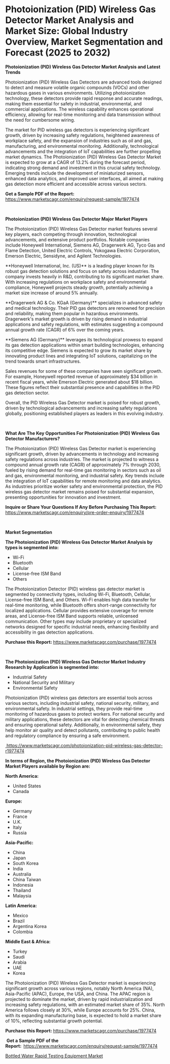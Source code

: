 <p><h1>Photoionization (PID) Wireless Gas Detector Market Analysis and Market Size: Global Industry Overview, Market Segmentation and Forecast (2025 to 2032)</h1></p><p><strong>Photoionization (PID) Wireless Gas Detector Market Analysis and Latest Trends</strong></p>
<p><p>Photoionization (PID) Wireless Gas Detectors are advanced tools designed to detect and measure volatile organic compounds (VOCs) and other hazardous gases in various environments. Utilizing photoionization technology, these detectors provide rapid response and accurate readings, making them essential for safety in industrial, environmental, and commercial applications. The wireless capability enhances operational efficiency, allowing for real-time monitoring and data transmission without the need for cumbersome wiring.</p><p>The market for PID wireless gas detectors is experiencing significant growth, driven by increasing safety regulations, heightened awareness of workplace safety, and the expansion of industries such as oil and gas, manufacturing, and environmental monitoring. Additionally, technological advancements and the integration of IoT capabilities are further propelling market dynamics. The Photoionization (PID) Wireless Gas Detector Market is expected to grow at a CAGR of 13.2% during the forecast period, indicating strong demand and investment in this crucial safety technology. Emerging trends include the development of miniaturized sensors, enhanced data analytics, and improved user interfaces, all aimed at making gas detection more efficient and accessible across various sectors.</p></p>
<p><strong>Get a Sample PDF of the Report:&nbsp;</strong> <a href="https://www.marketscagr.com/enquiry/request-sample/1977474?utm_campaign=1869&utm_medium=2&utm_source=Github&utm_content=ia&utm_term=01032025&utm_id=photoionization-pid-wireless-gas-detector">https://www.marketscagr.com/enquiry/request-sample/1977474</a></p>
<p>&nbsp;</p>
<p><strong>Photoionization (PID) Wireless Gas Detector Major Market Players</strong></p>
<p><p>The Photoionization (PID) Wireless Gas Detector market features several key players, each competing through innovation, technological advancements, and extensive product portfolios. Notable companies include Honeywell International, Siemens AG, Dragerwerk AG, Tyco Gas and Flame Detection, United Electric Controls, Yokogawa Electric Corporation, Emerson Electric, Sensidyne, and Agilent Technologies.</p><p>**Honeywell International, Inc. (US)** is a leading player known for its robust gas detection solutions and focus on safety across industries. The company invests heavily in R&D, contributing to its significant market share. With increasing regulations on workplace safety and environmental compliance, Honeywell projects steady growth, potentially achieving a market size increase of around 5% annually.</p><p>**Dragerwerk AG & Co. KGaA (Germany)** specializes in advanced safety and medical technology. Their PID gas detectors are renowned for precision and reliability, making them popular in hazardous environments. Dragerwerk's market growth is driven by rising demand in industrial applications and safety regulations, with estimates suggesting a compound annual growth rate (CAGR) of 6% over the coming years.</p><p>**Siemens AG (Germany)** leverages its technological prowess to expand its gas detection applications within smart building technologies, enhancing its competitive edge. Siemens is expected to grow its market share by innovating product lines and integrating IoT solutions, capitalizing on the trend towards smart infrastructures.</p><p>Sales revenues for some of these companies have seen significant growth. For example, Honeywell reported revenue of approximately $34 billion in recent fiscal years, while Emerson Electric generated about $18 billion. These figures reflect their substantial presence and capabilities in the PID gas detection sector.</p><p>Overall, the PID Wireless Gas Detector market is poised for robust growth, driven by technological advancements and increasing safety regulations globally, positioning established players as leaders in this evolving industry.</p></p>
<p>&nbsp;</p>
<p><strong>What Are The Key Opportunities For Photoionization (PID) Wireless Gas Detector Manufacturers?</strong></p>
<p><p>The Photoionization (PID) Wireless Gas Detector market is experiencing significant growth, driven by advancements in technology and increasing safety regulations across industries. The market is projected to witness a compound annual growth rate (CAGR) of approximately 7% through 2030, fueled by rising demand for real-time gas monitoring in sectors such as oil and gas, environmental monitoring, and industrial safety. Key trends include the integration of IoT capabilities for remote monitoring and data analytics. As industries prioritize worker safety and environmental protection, the PID wireless gas detector market remains poised for substantial expansion, presenting opportunities for innovation and investment.</p></p>
<p><strong>Inquire or Share Your Questions If Any Before Purchasing This Report:</strong> <a href="https://www.marketscagr.com/enquiry/pre-order-enquiry/1977474?utm_campaign=1869&utm_medium=2&utm_source=Github&utm_content=ia&utm_term=01032025&utm_id=photoionization-pid-wireless-gas-detector">https://www.marketscagr.com/enquiry/pre-order-enquiry/1977474</a></p>
<p>&nbsp;</p>
<p><strong>Market Segmentation</strong></p>
<p><strong>The Photoionization (PID) Wireless Gas Detector Market Analysis by types is segmented into:</strong></p>
<p><ul><li>Wi-Fi</li><li>Bluetooth</li><li>Cellular</li><li>License-free ISM Band</li><li>Others</li></ul></p>
<p><p>The Photoionization Detector (PID) wireless gas detector market is segmented by connectivity types, including Wi-Fi, Bluetooth, Cellular, License-free ISM Band, and Others. Wi-Fi enables high data transfer for real-time monitoring, while Bluetooth offers short-range connectivity for localized applications. Cellular provides extensive coverage for remote areas, and License-free ISM Band supports reliable, unlicensed communication. Other types may include proprietary or specialized networks designed for specific industrial needs, enhancing flexibility and accessibility in gas detection applications.</p></p>
<p><strong>Purchase this Report:&nbsp;</strong><a href="https://www.marketscagr.com/purchase/1977474?utm_campaign=1869&utm_medium=2&utm_source=Github&utm_content=ia&utm_term=01032025&utm_id=photoionization-pid-wireless-gas-detector">https://www.marketscagr.com/purchase/1977474</a></p>
<p>&nbsp;</p>
<p><strong>The Photoionization (PID) Wireless Gas Detector Market Industry Research by Application is segmented into:</strong></p>
<p><ul><li>Industrial Safety</li><li>National Security and Military</li><li>Environmental Safety</li></ul></p>
<p><p>Photoionization (PID) wireless gas detectors are essential tools across various sectors, including industrial safety, national security, military, and environmental safety. In industrial settings, they provide real-time monitoring of hazardous gases to protect workers. For national security and military applications, these detectors are vital for detecting chemical threats and ensuring operational safety. Additionally, in environmental safety, they help monitor air quality and detect pollutants, contributing to public health and regulatory compliance by ensuring a safe environment.</p></p>
<p><a href="https://www.marketscagr.com/photoionization-pid-wireless-gas-detector-r1977474?utm_campaign=1869&utm_medium=2&utm_source=Github&utm_content=ia&utm_term=01032025&utm_id=photoionization-pid-wireless-gas-detector">&nbsp;https://www.marketscagr.com/photoionization-pid-wireless-gas-detector-r1977474</a></p>
<p><strong>In terms of Region, the Photoionization (PID) Wireless Gas Detector Market Players available by Region are:</strong></p>
<p>
    <p> <strong> North America: </strong>
        <ul>
            <li>United States</li>
            <li>Canada</li>
        </ul>
        </p> 
    <p> <strong> Europe: </strong>
        <ul>
            <li>Germany</li>
            <li>France</li>
            <li>U.K.</li>
            <li>Italy</li>
            <li>Russia</li>
        </ul>
        </p> 
    <p> <strong> Asia-Pacific: </strong>
        <ul>
            <li>China</li>
            <li>Japan</li>
            <li>South Korea</li>
            <li>India</li>
            <li>Australia</li>
            <li>China Taiwan</li>
            <li>Indonesia</li>
            <li>Thailand</li>
            <li>Malaysia</li>
        </ul>
        </p> 
    <p> <strong> Latin America: </strong>
        <ul>
            <li>Mexico</li>
            <li>Brazil</li>
            <li>Argentina Korea</li>
            <li>Colombia</li>
        </ul>
        </p> 
    <p> <strong> Middle East & Africa: </strong>
        <ul>
            <li>Turkey</li>
            <li>Saudi</li>
            <li>Arabia</li>
            <li>UAE</li>
            <li>Korea</li>
        </ul>
    </p>
    </p>
<p><p>The Photoionization (PID) Wireless Gas Detector market is experiencing significant growth across various regions, notably North America (NA), Asia-Pacific (APAC), Europe, the USA, and China. The APAC region is projected to dominate the market, driven by rapid industrialization and increasing safety regulations, with an estimated market share of 35%. North America follows closely at 30%, while Europe accounts for 25%. China, with its expanding manufacturing base, is expected to hold a market share of 10%, reflecting substantial growth potential.</p></p>
<p><strong>Purchase this Report: </strong><a href="https://www.marketscagr.com/purchase/1977474?utm_campaign=1869&utm_medium=2&utm_source=Github&utm_content=ia&utm_term=01032025&utm_id=photoionization-pid-wireless-gas-detector">https://www.marketscagr.com/purchase/1977474</a></p>
<p>&nbsp;<strong>Get a Sample PDF of the Report:&nbsp;&nbsp;</strong><a href="https://www.marketscagr.com/enquiry/request-sample/1977474?utm_campaign=1869&utm_medium=2&utm_source=Github&utm_content=ia&utm_term=01032025&utm_id=photoionization-pid-wireless-gas-detector">https://www.marketscagr.com/enquiry/request-sample/1977474</a></p>
<p><strong></strong></p>
<p><p><a href="https://github.com/CliffMedina6/Market-Research-Report-List-7/blob/main/bottled-water-rapid-testing-equipment-market.md?utm_campaign=1869&utm_medium=2&utm_source=Github&utm_content=ia&utm_term=01032025&utm_id=photoionization-pid-wireless-gas-detector">Bottled Water Rapid Testing Equipment Market</a></p></p>
